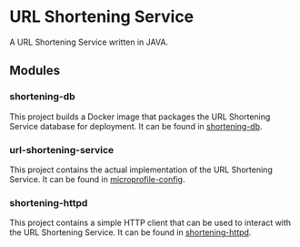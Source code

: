 # URL Shortening Service

A URL Shortening Service written in JAVA.

## Modules

### shortening-db

This project builds a Docker image that packages the URL Shortening Service database for deployment. It can be found in [shortening-db](shortening-db).

### url-shortening-service

This project contains the actual implementation of the URL Shortening Service. It can be found in [microprofile-config](microprofile-config).

### shortening-httpd

This project contains a simple HTTP client that can be used to interact with the URL Shortening Service. It can be found in [shortening-httpd](shortening-httpd).